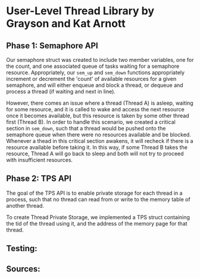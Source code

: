 # User-Level Thread Library by Grayson and Kat Arnott

## Phase 1: Semaphore API
  Our semaphore struct was created to include two member variables, one for the count, and one associated queue of tasks waiting for a semaphore resource. Appropriately, our ```sem_up``` and ```sem_down``` functions appropriately increment or decrement the 'count' of available resources for a given semaphore, and will either enqueue and block a thread, or dequeue and process a thread (if waiting and next in line).
  
  However, there comes an issue where a thread (Thread A) is asleep, waiting for some resource, and it is called to wake and access the next resource once it becomes available, but this resource is taken by some other thread first (Thread B). In order to handle this scenario, we created a critical section in ```sem_down```, such that a thread would be pushed onto the semaphore queue when there were no resources available and be blocked. Whenever a thead in this critical section awakens, it will recheck if there is a resource available before taking it. In this way, if some Thread B takes the resource, Thread A will go back to sleep and both will not try to proceed with insufficient resources.

## Phase 2: TPS API
The goal of the TPS API is to enable private storage for each thread in a process, such that no thread can read from or write to the memory table of another thread.

To create Thread Private Storage, we implemented a TPS struct containing the tid of the thread using it, and the address of the memory page for that thread.




## Testing:


## Sources:

